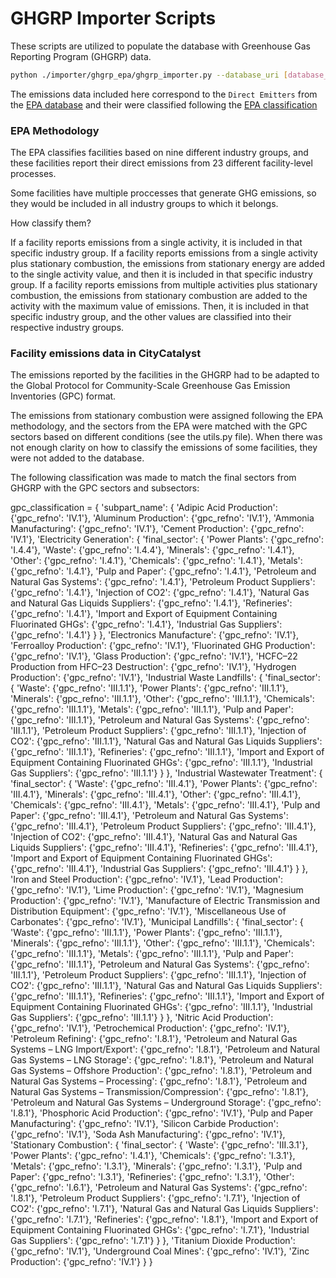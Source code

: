 # GHGRP Importer Scripts

These scripts are utilized to populate the database with Greenhouse Gas Reporting Program (GHGRP) data.

```bash
python ./importer/ghgrp_epa/ghgrp_importer.py --database_uri [database_uri] --file [zip file path] --log_file [.log file path]
```

The emissions data included here correspond to the `Direct Emitters` from the [EPA database](https://www.epa.gov/ghgreporting/data-sets ) 
and their were classified following the [EPA classification](https://ccdsupport.com/confluence/display/ghgp/Understanding+Facility+Types )

### EPA Methodology

The EPA classifies facilities based on nine different industry groups, and these facilities report their direct emissions from 23 different facility-level processes.

Some facilities have multiple proccesses that generate GHG emissions, so they would be included in all industry groups to which it belongs.

How classify them?

If a facility reports emissions from a single activity, it is included in that specific industry group.
If a facility reports emissions from a single activity plus stationary combustion, the emissions from stationary energy are added to the single activity value, and then it is included in that specific industry group.
If a facility reports emissions from multiple activities plus stationary combustion, the emissions from stationary combustion are added to the activity with the maximum value of emissions. Then, it is included in that specific industry group, and the other values are classified into their respective industry groups.

### Facility emissions data in CityCatalyst

The emissions reported by the facilities in the GHGRP had to be adapted to the Global Protocol for Community-Scale Greenhouse Gas Emission Inventories (GPC) format.

The emissions from stationary combustion were assigned following the EPA methodology, and the sectors from the EPA were matched with the GPC sectors based on different conditions (see the utils.py file). When there was not enough clarity on how to classify the emissions of some facilities, they were not added to the database.

The following classification was made to match the final sectors from GHGRP with the GPC sectors and subsectors:

gpc_classification = {
    'subpart_name': {
        'Adipic Acid Production': {'gpc_refno': 'IV.1'},
        'Aluminum Production': {'gpc_refno': 'IV.1'},
        'Ammonia Manufacturing': {'gpc_refno': 'IV.1'},
        'Cement Production': {'gpc_refno': 'IV.1'},
        'Electricity Generation': {
            'final_sector': {
                'Power Plants': {'gpc_refno': 'I.4.4'},
                'Waste': {'gpc_refno': 'I.4.4'},
                'Minerals': {'gpc_refno': 'I.4.1'},
                'Other': {'gpc_refno': 'I.4.1'},
                'Chemicals': {'gpc_refno': 'I.4.1'},
                'Metals': {'gpc_refno': 'I.4.1'},
                'Pulp and Paper': {'gpc_refno': 'I.4.1'},
                'Petroleum and Natural Gas Systems': {'gpc_refno': 'I.4.1'},
                'Petroleum Product Suppliers': {'gpc_refno': 'I.4.1'},
                'Injection of CO2': {'gpc_refno': 'I.4.1'},
                'Natural Gas and Natural Gas Liquids Suppliers': {'gpc_refno': 'I.4.1'},
                'Refineries': {'gpc_refno': 'I.4.1'},
                'Import and Export of Equipment Containing Fluorinated GHGs': {'gpc_refno': 'I.4.1'},
                'Industrial Gas Suppliers': {'gpc_refno': 'I.4.1'}
            }
        },
        'Electronics Manufacture': {'gpc_refno': 'IV.1'},
        'Ferroalloy Production': {'gpc_refno': 'IV.1'},
        'Fluorinated GHG Production': {'gpc_refno': 'IV.1'},
        'Glass Production': {'gpc_refno': 'IV.1'},
        'HCFC–22 Production from HFC–23 Destruction': {'gpc_refno': 'IV.1'},
        'Hydrogen Production': {'gpc_refno': 'IV.1'},
        'Industrial Waste Landfills': {
            'final_sector': {
                'Waste': {'gpc_refno': 'III.1.1'},
                'Power Plants': {'gpc_refno': 'III.1.1'},
                'Minerals': {'gpc_refno': 'III.1.1'},
                'Other': {'gpc_refno': 'III.1.1'},
                'Chemicals': {'gpc_refno': 'III.1.1'},
                'Metals': {'gpc_refno': 'III.1.1'},
                'Pulp and Paper': {'gpc_refno': 'III.1.1'},
                'Petroleum and Natural Gas Systems': {'gpc_refno': 'III.1.1'},
                'Petroleum Product Suppliers': {'gpc_refno': 'III.1.1'},
                'Injection of CO2': {'gpc_refno': 'III.1.1'},
                'Natural Gas and Natural Gas Liquids Suppliers': {'gpc_refno': 'III.1.1'},
                'Refineries': {'gpc_refno': 'III.1.1'},
                'Import and Export of Equipment Containing Fluorinated GHGs': {'gpc_refno': 'III.1.1'},
                'Industrial Gas Suppliers': {'gpc_refno': 'III.1.1'}
            }
        },
        'Industrial Wastewater Treatment': {
            'final_sector': {
                'Waste': {'gpc_refno': 'III.4.1'},
                'Power Plants': {'gpc_refno': 'III.4.1'},
                'Minerals': {'gpc_refno': 'III.4.1'},
                'Other': {'gpc_refno': 'III.4.1'},
                'Chemicals': {'gpc_refno': 'III.4.1'},
                'Metals': {'gpc_refno': 'III.4.1'},
                'Pulp and Paper': {'gpc_refno': 'III.4.1'},
                'Petroleum and Natural Gas Systems': {'gpc_refno': 'III.4.1'},
                'Petroleum Product Suppliers': {'gpc_refno': 'III.4.1'},
                'Injection of CO2': {'gpc_refno': 'III.4.1'},
                'Natural Gas and Natural Gas Liquids Suppliers': {'gpc_refno': 'III.4.1'},
                'Refineries': {'gpc_refno': 'III.4.1'},
                'Import and Export of Equipment Containing Fluorinated GHGs': {'gpc_refno': 'III.4.1'},
                'Industrial Gas Suppliers': {'gpc_refno': 'III.4.1'}
            }
        },
        'Iron and Steel Production': {'gpc_refno': 'IV.1'},
        'Lead Production': {'gpc_refno': 'IV.1'},
        'Lime Production': {'gpc_refno': 'IV.1'},
        'Magnesium Production': {'gpc_refno': 'IV.1'},
        'Manufacture of Electric Transmission and Distribution Equipment': {'gpc_refno': 'IV.1'},
        'Miscellaneous Use of Carbonates': {'gpc_refno': 'IV.1'},
        'Municipal Landfills': {
            'final_sector': {
                'Waste': {'gpc_refno': 'III.1.1'},
                'Power Plants': {'gpc_refno': 'III.1.1'},
                'Minerals': {'gpc_refno': 'III.1.1'},
                'Other': {'gpc_refno': 'III.1.1'},
                'Chemicals': {'gpc_refno': 'III.1.1'},
                'Metals': {'gpc_refno': 'III.1.1'},
                'Pulp and Paper': {'gpc_refno': 'III.1.1'},
                'Petroleum and Natural Gas Systems': {'gpc_refno': 'III.1.1'},
                'Petroleum Product Suppliers': {'gpc_refno': 'III.1.1'},
                'Injection of CO2': {'gpc_refno': 'III.1.1'},
                'Natural Gas and Natural Gas Liquids Suppliers': {'gpc_refno': 'III.1.1'},
                'Refineries': {'gpc_refno': 'III.1.1'},
                'Import and Export of Equipment Containing Fluorinated GHGs': {'gpc_refno': 'III.1.1'},
                'Industrial Gas Suppliers': {'gpc_refno': 'III.1.1'}
            }
        },
        'Nitric Acid Production': {'gpc_refno': 'IV.1'},
        'Petrochemical Production': {'gpc_refno': 'IV.1'},
        'Petroleum Refining': {'gpc_refno': 'I.8.1'},
        'Petroleum and Natural Gas Systems – LNG Import/Export': {'gpc_refno': 'I.8.1'},
        'Petroleum and Natural Gas Systems – LNG Storage': {'gpc_refno': 'I.8.1'},
        'Petroleum and Natural Gas Systems – Offshore Production': {'gpc_refno': 'I.8.1'},
        'Petroleum and Natural Gas Systems – Processing': {'gpc_refno': 'I.8.1'},
        'Petroleum and Natural Gas Systems – Transmission/Compression': {'gpc_refno': 'I.8.1'},
        'Petroleum and Natural Gas Systems – Underground Storage': {'gpc_refno': 'I.8.1'},
        'Phosphoric Acid Production': {'gpc_refno': 'IV.1'},
        'Pulp and Paper Manufacturing': {'gpc_refno': 'IV.1'},
        'Silicon Carbide Production': {'gpc_refno': 'IV.1'},
        'Soda Ash Manufacturing': {'gpc_refno': 'IV.1'},
        'Stationary Combustion': {
            'final_sector': {
                'Waste': {'gpc_refno': 'III.3.1'},
                'Power Plants': {'gpc_refno': 'I.4.1'},
                'Chemicals': {'gpc_refno': 'I.3.1'},
                'Metals': {'gpc_refno': 'I.3.1'},
                'Minerals': {'gpc_refno': 'I.3.1'},
                'Pulp and Paper': {'gpc_refno': 'I.3.1'},
                'Refineries': {'gpc_refno': 'I.3.1'},
                'Other': {'gpc_refno': 'I.6.1'},
                'Petroleum and Natural Gas Systems': {'gpc_refno': 'I.8.1'},
                'Petroleum Product Suppliers': {'gpc_refno': 'I.7.1'},
                'Injection of CO2': {'gpc_refno': 'I.7.1'},
                'Natural Gas and Natural Gas Liquids Suppliers': {'gpc_refno': 'I.7.1'},
                'Refineries': {'gpc_refno': 'I.8.1'},
                'Import and Export of Equipment Containing Fluorinated GHGs': {'gpc_refno': 'I.7.1'},
                'Industrial Gas Suppliers': {'gpc_refno': 'I.7.1'}
            }
        },
        'Titanium Dioxide Production': {'gpc_refno': 'IV.1'},
        'Underground Coal Mines': {'gpc_refno': 'IV.1'},
        'Zinc Production': {'gpc_refno': 'IV.1'}
    }
}

 